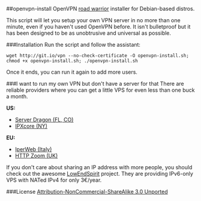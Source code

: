 ##openvpn-install
OpenVPN [road warrior](http://en.wikipedia.org/wiki/Road_warrior_%28computing%29) installer for Debian-based distros.

This script will let you setup your own VPN server in no more than one minute, even if you haven't used OpenVPN before. It isn't bulletproof but it has been designed to be as unobtrusive and universal as possible.

###Installation
Run the script and follow the assistant:

`wget http://git.io/vpn --no-check-certificate -O openvpn-install.sh; chmod +x openvpn-install.sh; ./openvpn-install.sh`

Once it ends, you can run it again to add more users.

###I want to run my own VPN but don't have a server for that
There are reliable providers where you can get a little VPS for even less than one buck a month.

**US:**

- [Server Dragon (FL, CO)](http://serverdragon.com/openvz.php)
- [IPXcore (NY)](http://ipxcore.com/budget-vps/)

**EU:**

- [IperWeb (Italy)](http://my.iperweb.com/cart/low-end-vps/)
- [HTTP Zoom (UK)](http://httpzoom.com/)

If you don't care about sharing an IP address with more people, you should check out the awesome [LowEndSpirit](http://lowendspirit.com/) project. They are providing IPv6-only VPS with NATed IPv4 for only 3€/year.

###License
[Attribution-NonCommercial-ShareAlike 3.0 Unported](https://creativecommons.org/licenses/by-nc-sa/3.0/)
